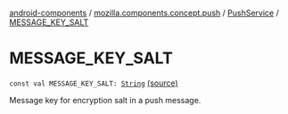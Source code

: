 [android-components](../../index.md) / [mozilla.components.concept.push](../index.md) / [PushService](index.md) / [MESSAGE_KEY_SALT](./-m-e-s-s-a-g-e_-k-e-y_-s-a-l-t.md)

# MESSAGE_KEY_SALT

`const val MESSAGE_KEY_SALT: `[`String`](https://kotlinlang.org/api/latest/jvm/stdlib/kotlin/-string/index.html) [(source)](https://github.com/mozilla-mobile/android-components/blob/master/components/concept/push/src/main/java/mozilla/components/concept/push/PushService.kt#L51)

Message key for encryption salt in a push message.

